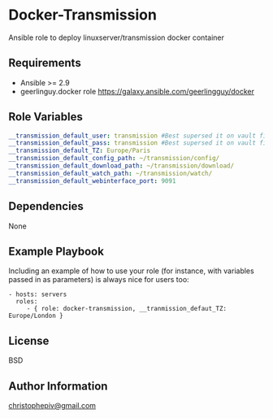 Docker-Transmission
=========

Ansible role to deploy linuxserver/transmission docker container 

Requirements
------------

* Ansible >= 2.9
* geerlinguy.docker role <https://galaxy.ansible.com/geerlingguy/docker>

Role Variables
--------------

```yaml
__transmission_default_user: transmission #Best supersed it on vault file
__transmission_default_pass: transmission #Best supersed it on vault file
__transmission_default_TZ: Europe/Paris
__transmission_default_config_path: ~/transmission/config/
__transmission_default_download_path: ~/transmission/download/
__transmission_default_watch_path: ~/transmission/watch/
__transmission_default_webinterface_port: 9091
```

Dependencies
------------

None

Example Playbook
----------------

Including an example of how to use your role (for instance, with variables passed in as parameters) is always nice for users too:

    - hosts: servers
      roles:
         - { role: docker-transmission, __tranmission_defaut_TZ: Europe/London }

License
-------

BSD

Author Information
------------------

christophepiv@gmail.com
